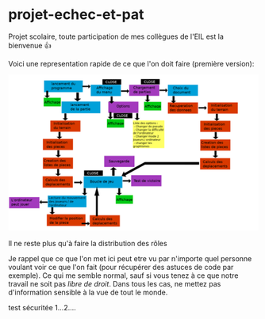 # projet-echec-et-pat

Projet scolaire, toute participation de mes collègues de l'EIL est la bienvenue  :+1:

Voici une representation rapide de ce que l'on doit faire (première version):

![premiere version de l'algo](Ressource_README/algo.png)

Il ne reste plus qu'à faire la distribution des rôles

Je rappel que ce que l'on met ici peut etre vu par n'importe quel personne voulant voir ce que l'on fait (pour récupérer des astuces de code par exemple). Ce qui me semble normal, sauf si vous tenez à ce que notre travail ne soit pas *libre de droit*.   Dans tous les cas, ne mettez pas d'information sensible à la vue de tout le monde.

test sécuritée 1...2....